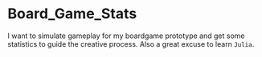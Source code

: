 # Board_Game_Stats
I want to simulate gameplay for my boardgame prototype and get some statistics to guide the creative process. Also a great excuse to learn `Julia`.
